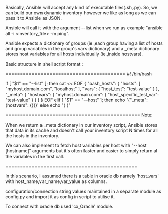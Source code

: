 Basically, Ansible will accept any kind of executable files(.sh,.py). So, we can build our own dynamic inventory however we like as long as we can pass it to Ansible as JSON.

Ansible will call it with the argument --list when we run as example "ansible all -i <inventory_file> -m ping".

Ansible expects a dictionary of groups (ie.,each group having a list of hosts and group variables in the group's vars dictionary) and a _meta dictionary stores host variables for all hosts individually (ie.,inside hostvars).


Basic structure in shell script format :

=========================================
#! /bin/bash

if [ "$1" == "--list" ]; then
cat << EOF
{
  "bash_hosts": {
    "hosts": [
      "myhost.domain.com",
      "localhost"
    ],
    "vars": {
      "host_test": "test-value"
    }
  },
  "_meta": {
    "hostvars": {
      "myhost.domain.com": {
        "host_specific_test_var": "test-value"
      }
    }
  }
}
EOF
elif [ "$1" == "--host" ]; then
  echo '{"_meta": {hostvars": {}}}'
else
  echo "{ }"

==============================================
Note:

When we return a _meta dictionary in our inventory script, Ansible stores that data in its cache and doesn't call your inventory script N times for all the hosts in the inventory.

We can also implement to fetch host variables per host with "--host [hostname]" arguments but it's often faster and easier to simply return al the variables in the first call.

=============================================

In this scenario, I assumed there is a table in oracle db namely 'host_vars' with host_name,var_name,var_value as columns.

configuration/connection string values maintained in a separate module as config.py and import it as config in script to utilise it.

To connect with oracle db used 'cx_Oracle' module.

